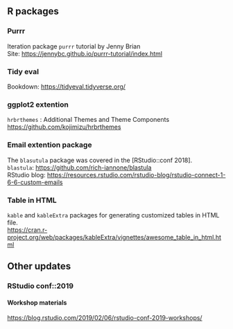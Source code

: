 ## R packages

### Purrr 
Iteration package `purrr` tutorial by Jenny Brian  
Site: https://jennybc.github.io/purrr-tutorial/index.html  

### Tidy eval
Bookdown: https://tidyeval.tidyverse.org/  

### ggplot2 extention  
`hrbrthemes` : Additional Themes and Theme Components   
https://github.com/kojimizu/hrbrthemes  

### Email extention package
The `blasutula` package was covered in the [RStudio::conf 2018].   
`blastula`: https://github.com/rich-iannone/blastula  
RStudio blog: https://resources.rstudio.com/rstudio-blog/rstudio-connect-1-6-6-custom-emails
### Table in HTML  
`kable` and `kableExtra` packages for generating customized tables in HTML file.  
https://cran.r-project.org/web/packages/kableExtra/vignettes/awesome_table_in_html.html

## Other updates  
### RStudio conf::2019

#### Workshop materials  
https://blog.rstudio.com/2019/02/06/rstudio-conf-2019-workshops/  
